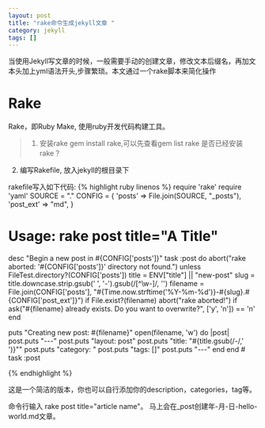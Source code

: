 ```yaml
---
layout: post
title: "rake命令生成jekyll文章 "
category: jekyll
tags: []
---
```



当使用Jekyll写文章的时候，一般需要手动的创建文章，修改文本后缀名，再加文本头加上yml语法开头,步骤繁琐。本文通过一个rake脚本来简化操作

# Rake

Rake，即Ruby Make, 使用ruby开发代码构建工具。

>1. 安装rake gem install rake,可以先查看gem list rake 是否已经安装rake？
2. 编写Rakefile, 放入jekyll的根目录下


rakefile写入如下代码:
{% highlight ruby linenos %}
require 'rake'
require 'yaml'
SOURCE = "."
CONFIG = {
  'posts' => File.join(SOURCE, "_posts"),
  'post_ext' => "md",
}

# Usage: rake post title="A Title"
desc "Begin a new post in #{CONFIG['posts']}"
task :post do
  abort("rake aborted: '#{CONFIG['posts']}' directory not found.") unless FileTest.directory?(CONFIG['posts'])
  title = ENV["title"] || "new-post"
  slug = title.downcase.strip.gsub(' ', '-').gsub(/[^\w-]/, '')
  filename = File.join(CONFIG['posts'], "#{Time.now.strftime('%Y-%m-%d')}-#{slug}.#{CONFIG['post_ext']}")
  if File.exist?(filename)
    abort("rake aborted!") if ask("#{filename} already exists. Do you want to overwrite?", ['y', 'n']) == 'n'
  end

  puts "Creating new post: #{filename}"
  open(filename, 'w') do |post|
    post.puts "---"
    post.puts "layout: post"
    post.puts "title: \"#{title.gsub(/-/,' ')}\""
    post.puts "category: "
    post.puts "tags: []"
    post.puts "---"
  end
end # task :post

{% endhighlight %}



这是一个简洁的版本，你也可以自行添加你的description，categories，tag等。

命令行输入 rake post title="article name"。 马上会在_post创建年-月-日-hello-world.md文章。 
